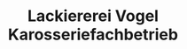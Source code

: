 ---
title: "Lackiererei Vogel Karosseriefachbetrieb"
url: /zwickau/lackiererei-vogel-karosseriefachbetrieb/
shop: Autowerkstatt
---
